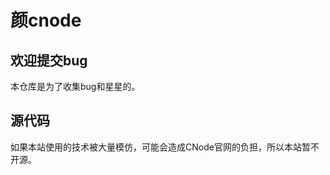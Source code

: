 颜cnode
===========

欢迎提交bug
--------------

本仓库是为了收集bug和星星的。

源代码
--------------

如果本站使用的技术被大量模仿，可能会造成CNode官网的负担，所以本站暂不开源。
